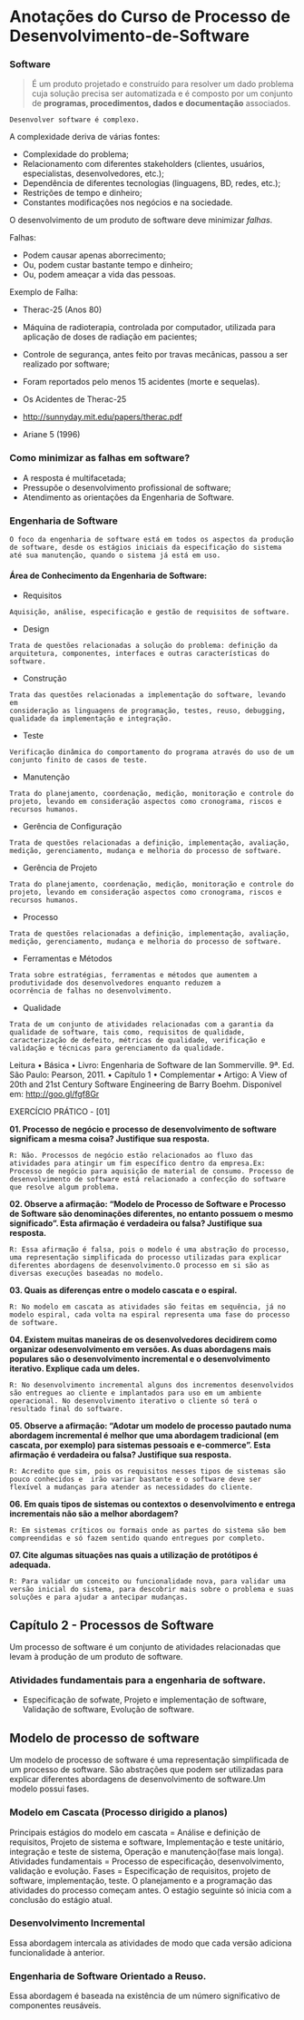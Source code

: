 # Anotações do Curso de Processo de Desenvolvimento-de-Software

### Software


> É um produto projetado e construído para resolver um dado problema cuja solução precisa ser automatizada e é composto
> por um conjunto de **programas, procedimentos, dados e documentação** associados.

`Desenvolver software é complexo.`

A complexidade deriva de várias fontes:
* Complexidade do problema;
* Relacionamento com diferentes stakeholders (clientes, usuários, especialistas, desenvolvedores, etc.);
* Dependência de diferentes tecnologias (linguagens, BD, redes, etc.);
* Restrições de tempo e dinheiro;
* Constantes modificações nos negócios e na sociedade.

O desenvolvimento de um produto de software deve minimizar *falhas*.

Falhas:
* Podem causar apenas aborrecimento;
* Ou, podem custar bastante tempo e dinheiro;
* Ou, podem ameaçar a vida das pessoas.

Exemplo de Falha:
* Therac-25 (Anos 80)
 * Máquina de radioterapia, controlada por computador, utilizada para aplicação de doses de radiação em pacientes;
 * Controle de segurança, antes feito por travas mecânicas, passou a ser realizado por software;
 * Foram reportados pelo menos 15 acidentes (morte e sequelas).
 * Os Acidentes de Therac-25
 * http://sunnyday.mit.edu/papers/therac.pdf

* Ariane 5 (1996)

### Como minimizar as falhas em software?

* A resposta é multifacetada;
* Pressupõe o desenvolvimento profissional de software;
* Atendimento as orientações da Engenharia de Software.

### Engenharia de Software
```
O foco da engenharia de software está em todos os aspectos da produção de software, desde os estágios iniciais da especificação do sistema até sua manutenção, quando o sistema já está em uso.
```

#### Área de Conhecimento da Engenharia de Software:

* Requisitos

```
Aquisição, análise, especificação e gestão de requisitos de software.
```

* Design

```
Trata de questões relacionadas a solução do problema: definição da arquitetura, componentes, interfaces e outras características do software.
```

* Construção
```
Trata das questões relacionadas a implementação do software, levando em
consideração as linguagens de programação, testes, reuso, debugging, qualidade da implementação e integração.
```

* Teste
```
Verificação dinâmica do comportamento do programa através do uso de um conjunto finito de casos de teste.
```

* Manutenção

```
Trata do planejamento, coordenação, medição, monitoração e controle do projeto, levando em consideração aspectos como cronograma, riscos e recursos humanos.
```

* Gerência de Configuração

```
Trata de questões relacionadas a definição, implementação, avaliação, medição, gerenciamento, mudança e melhoria do processo de software.
```

* Gerência de Projeto

```
Trata do planejamento, coordenação, medição, monitoração e controle do projeto, levando em consideração aspectos como cronograma, riscos e recursos humanos.
```

* Processo

```
Trata de questões relacionadas a definição, implementação, avaliação, medição, gerenciamento, mudança e melhoria do processo de software.
```

* Ferramentas e Métodos

```
Trata sobre estratégias, ferramentas e métodos que aumentem a produtividade dos desenvolvedores enquanto reduzem a
ocorrência de falhas no desenvolvimento.
```

* Qualidade

```
Trata de um conjunto de atividades relacionadas com a garantia da qualidade de software, tais como, requisitos de qualidade, caracterização de defeito, métricas de qualidade, verificação e validação e técnicas para gerenciamento da qualidade.
```

Leitura
• Básica
• Livro: Engenharia de Software de Ian Sommerville. 9ª. Ed. São Paulo: Pearson,
2011.
• Capítulo 1
• Complementar
• Artigo: A View of 20th and 21st Century Software Engineering de Barry
Boehm. Disponível em: http://goo.gl/fgf8Gr

EXERCÍCIO PRÁTICO - [01]

**01. Processo de negócio e processo de desenvolvimento de software significam a mesma coisa? Justifique sua resposta.**
```
R: Não. Processos de negócio estão relacionados ao fluxo das atividades para atingir um fim específico dentro da empresa.Ex: Processo de negócio para aquisição de material de consumo. Processo de desenvolvimento de software está relacionado a confecção do software que resolve algum problema.
```

**02. Observe a afirmação: “Modelo de Processo de Software e Processo de Software são denominações diferentes, no entanto possuem o mesmo significado”. Esta afirmação é verdadeira ou falsa? Justifique sua resposta.**
```
R: Essa afirmação é falsa, pois o modelo é uma abstração do processo, uma representação simplificada do processo utilizadas para explicar diferentes abordagens de desenvolvimento.O processo em si são as diversas execuções baseadas no modelo.
```

**03. Quais as diferenças entre o modelo cascata e o espiral.**
```
R: No modelo em cascata as atividades são feitas em sequência, já no modelo espiral, cada volta na espiral representa uma fase do processo de software.
```

**04. Existem muitas maneiras de os desenvolvedores decidirem como organizar odesenvolvimento em versões. As duas abordagens mais populares são o desenvolvimento incremental e o desenvolvimento iterativo. Explique cada um
deles.**
```
R: No desenvolvimento incremental alguns dos incrementos desenvolvidos são entregues ao cliente e implantados para uso em um ambiente operacional. No desenvolvimento iterativo o cliente só terá o resultado final do software.
```

**05. Observe a afirmação: “Adotar um modelo de processo pautado numa abordagem incremental é melhor que uma abordagem tradicional (em cascata, por exemplo) para sistemas pessoais e e-commerce”. Esta afirmação é verdadeira ou falsa?
Justifique sua resposta.**
```
R: Acredito que sim, pois os requisitos nesses tipos de sistemas são pouco conhecidos e  irão variar bastante e o software deve ser flexível a mudanças para atender as necessidades do cliente.
```

**06. Em quais tipos de sistemas ou contextos o desenvolvimento e entrega incrementais não são a melhor abordagem?**
```
R: Em sistemas críticos ou formais onde as partes do sistema são bem compreendidas e só fazem sentido quando entregues por completo.
```

**07. Cite algumas situações nas quais a utilização de protótipos é adequada.**
```
R: Para validar um conceito ou funcionalidade nova, para validar uma versão inicial do sistema, para descobrir mais sobre o problema e suas soluções e para ajudar a antecipar mudanças.
 ```
 
 ## Capítulo 2 - Processos de Software
Um processo de software é um conjunto de atividades relacionadas que levam à produção de um produto de software.
### Atividades fundamentais para a engenharia de software.
* Especificação de sofwate, Projeto e implementação de software, Validação de software, Evolução de software.

## Modelo de processo de software
Um modelo de processo de software é uma representação simplificada de um processo de software. São abstrações que podem ser utilizadas para explicar diferentes abordagens de desenvolvimento de software.Um modelo possui fases.

### Modelo em Cascata (Processo dirigido a planos)
Principais estágios do modelo em cascata = Análise e definição de requisitos, Projeto de sistema e software, Implementação e teste unitário, integração e teste de sistema, Operação e manutenção(fase mais longa).
Atividades fundamentais = Processo de especificação, desenvolvimento, validação e evolução.
Fases = Especificação de requisitos, projeto de software, implementação, teste.
O planejamento e a programação das atividades do processo começam antes.
O estaǵio seguinte só inicia com a conclusão do estágio atual.

### Desenvolvimento Incremental
Essa abordagem intercala as atividades de modo que cada versão adiciona funcionalidade à anterior.

### Engenharia de Software Orientado a Reuso.
Essa abordagem é baseada na existência de um número significativo de componentes reusáveis.



